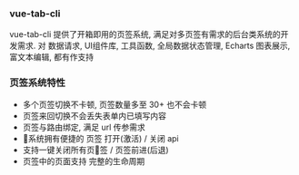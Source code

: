 ### vue-tab-cli

vue-tab-cli 提供了开箱即用的页签系统, 满足对多页签有需求的后台类系统的开发需求. 对 数据请求, UI组件库, 工具函数, 全局数据状态管理, Echarts 图表展示, 富文本编辑, 都有作支持

### 页签系统特性

* 多个页签切换不卡顿, 页签数量多至 30+ 也不会卡顿
* 页签来回切换不会丢失表单内已填写内容
* 页签与路由绑定, 满足 url 传参需求
* 系统拥有便捷的 页签 打开(激活) / 关闭 api
* 支持一键关闭所有页签 / 页签前进(后退)
* 页签中的页面支持 完整的生命周期
